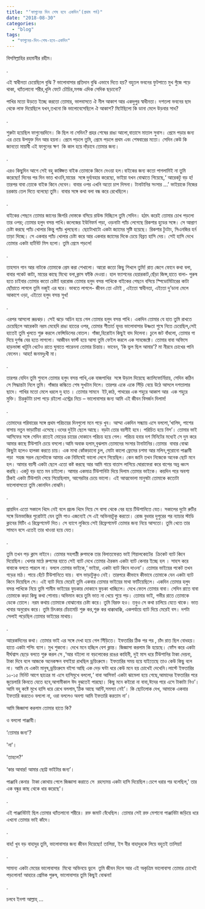 ```yaml
---
title: "‘ফাগুনের দিন শেষ হবে একদিন’(প্রথম পর্ব)"
date: "2018-08-30"
categories: 
  - "blog"
tags: 
  - "ফাগুনের-দিন-শেষ-হবে-একদিন"
---
```


বিসমিল্লাহির রহমানীর রহীম।

.

এই স্বাধীনতা চেয়েছিলে বুঝি ? ভালোবাসার প্রতিদান বুঝি এভাবে দিতে হয়? বহুতল ভবনের ফুটপাতে মুখ গুঁজে পড়ে থাকা, থ্যাঁতলানো শরীর,খুলি ফেটে চৌচির,মগজ এদিক সেদিক ছড়ানো?

পাখির মতো উড়তে ইচ্ছে করতো তোমার, ভালবাসতে ঐ নীল আকাশ আর একদুপুর স্বাধীনতা। দশতলা ভবনের ছাদ থেকে লাফ দিয়েছিলে যখন,তখনো কি ভালোবেসেছিলে ঐ আকাশ? মিটেছিলো কি ডানা মেলে উড়বার সাধ?

.

শুরুটা হয়েছিল ফাগুনেরদিনে। কি ছিল না সেদিন? প্রহর শেষের রাঙা আলো,বাতাসে মাতাল সুবাস। প্রেমে পড়ার জন্য এর চেয়ে উপযুক্ত দিন আর হয়না। প্রেমে পড়লে তুমি, প্রেমে পড়লে প্রথম এবং শেষবারের মতো। সেদিন কেউ কি জানতো মায়াবী এই ফাগুনের ক্ষণ  কি কাল হয়ে দাঁড়াবে তোমার জন্য।

.

এরও কিছুদিন আগে সেই বহু কাঙ্ক্ষিত বাইক তোমাকে কিনে দেওয়া হল।বাইকের জন্য কতো পাগলামিই না তুমি করেছো! দিনের পর দিন ভাত খাওনি,মায়ের  সঙ্গে দুর্ব্যবহার করেছো, ভাইয়া যখন বোঝাতে গিয়েছে,‘ আরেকটু বড় হ! তারপর বাবা তোকে বাইক কিনে দেবেন। বাবার ওপর এখনি অতো চাপ দিসনা। টানাটানির সংসার ...’ ভাইয়াকে নিজের চরকায় তেল দিতে বলেছো তুমি। বাবার সঙ্গে কথা বলা বন্ধ করে রেখেছিলে।

.

বাইকের পেছনে তোমার জানের জিগরি দোস্তকে বসিয়ে রাউন্ড দিচ্ছিলে তুমি সেদিন। হঠাৎ করেই তোমার চোখ পড়লো তার ওপর; তোমার হলুদ বসন্ত পাখি।কলেজের ইউনিফর্ম পড়া, ওড়নাটা প্যাঁচ লেগেছে রিকশার হুডের সঙ্গে। সে আপ্রাণ চেষ্টা করছে প্যাঁচ খোলার কিন্তু প্যাঁচ খুলছেনা। ছোটোখাটো একটা জ্যামের সৃষ্টি হয়েছে। রিকশার টুংটাং, সিএনজির হর্ন তাড়া দিচ্ছে। সে একবার প্যাঁচ খোলার চেষ্টা করে আর একবার জ্যামের দিকে চেয়ে বিব্রত হাসি দেয়। সেই হাসি দেখে তোমার একটা হার্টবিট মিস হলো। তুমি প্রেমে পড়লে!

.

তাহসান গান আর নাটকে তোমাকে প্রেম করা শেখালো। আরো কতো কিছু শিখলে তুমি! রাত জেগে ফোনে কথা বলা, বাবার পকেট কাটা, মায়ের কাছে মিথ্যে বলা,ক্লাস ফাঁকি দেওয়া। হাল ফ্যাশনের হেয়ারকাট,ছেঁড়া জিন্স,হাতে বালা- পুরুষ হতে চাইবার তোমার কতো চেষ্টা! হররোজ তোমার হলুদ বসন্ত পাখিকে বাইকের পেছনে বসিয়ে স্পিডোমিটারের কাটা  ছোঁয়াতে লাগলে তুমি নব্বুই এর ঘরে। ভাবতে লাগলে- জীবন তো এটাই , এইতো স্বাধীনতা, এইতো দু’ডানা মেলে আকাশে ওড়া, এইতো হলুদ বসন্ত সুখ!

.

এরপর আসলো রুদ্রঝড়। সেই ঝড়ে অচিন হয়ে গেল তোমার হলুদ বসন্ত পাখি। একদিন তোমার যে হাত তুমি রাখতে চেয়েছিলে আরেকটা নরম মেহেদি রাঙা হাতের ওপর, তোমার শীতার্ত হৃদয় ভালোবাসার উষ্ণতা শুষে নিতে চেয়েছিল,সেই হাতেই তুমি খুলতে শুরু করলে ফেন্সিডিলের বোতল। গাঁজা,হিরোইন কিছুই বাদ দিলেনা। চুলে জট বাঁধলো, তোমার গা দিয়ে দুর্গন্ধ বের হতে লাগলো। আজীবন ফার্স্ট হয়ে আসা তুমি ফেইল করলে এক সাবজেক্টে। তোমার বাবা অফিসে হাড়ভাঙ্গা খাটুনি খেটেও রাতে ঘুমাতে পারেননা তোমার চিন্তায়। ভাবেন, ‘কি ভুল ছিল আমার’? মা নীরবে চোখের পানি ফেলেন। আহা! জনমদুঃখী মা।

.

তারপর যেদিন তুমি শুনলে তোমার হলুদ বসন্ত পাখি,এক বাজপাখির  সঙ্গে উড়াল দিয়েছে ক্যালিফোর্নিয়ায়, সেদিন কঠিন সে সিদ্ধান্তটা নিলে তুমি। গাঁজার কল্কিতে শেষ সুখটান দিলে। তারপর একে একে সিঁড়ি বেয়ে উঠে আসলে দশতালার ছাদে। পাখির মতো মেলে ধরলে দু হাত । তোমার সামনে  ইট,কাঠ, পাথরের এক শহুরে আকাশ আর  এক শহুরে মুক্তি। চিরকুটটা চাপা পড়ে রইলো এস্ট্রের নিচে – ভালোবাসার জন্য আমি এই জীবন বিসর্জন দিলাম!

.

তোমাদের পরিবারের সঙ্গে প্রথম পরিচয়ের দিনগুলো মনে পড়ে খুব। আম্মা একদিন সন্ধ্যায় এসে বললো,‘খালিদ, পাশের বাসায় নতুন ভাড়াটিয়া এসেছে।ওদের দুইটা ছেলে আছে। বড়টা তোর বয়সীই হবে। পরিচিত হয়ে নিস’। তোমার ভাই আসিফের সঙ্গে সেদিন রাতেই মোড়ের চায়ের দোকানে পরিচয় হয়ে গেল। পরিচয় হবার দশ মিনিটের মধ্যেই সে দুম করে আমার কাছে টিউশানি চেয়ে বসলো।আমি অবাক হলাম,বুঝলাম তোমাদের সংসার টানাটানির।তোমার  বাবার বোঝা কিছুটা হলেও হালকা করতে চায়। এক মাথা কোঁকড়ানো চুল, মোটা কালো ফ্রেমের চশমা আর মলিন,পুরোনো পাঞ্জাবী পড়া  সহজ সরল ছেলেটাকে আমার এক নিমিষেই ভালো লেগে গিয়েছিল। কেন জানি তখন নিজেকে অনেক ছোট মনে হল। আমার বয়সী একটা ছেলে এতো কষ্ট করছে আর আমি গায়ে বাতাস লাগিয়ে ঘোরাফেরা করে বাপের অন্ন ধ্বংস করছি। একটু বড় হতে মন চাইলো। আমার একমাত্র টিউশানিটা দিয়ে দিলাম তোমার ভাইকে। কয়দিন পরে অবশ্য ঠিকই একটা টিউশানি পেয়ে গিয়েছিলাম, আগেরটার চেয়ে ভালো। এই আত্মভোলা মানুষটা তোমাকে কতোটা ভালোবাসতো তুমি কোনদিন বোঝনি।

.

প্রায়দিন এতো সকালে খিদে নেই বলে প্রচন্ড খিদে নিয়ে সে বাসা থেকে বের হয়ে টিউশানিতে যেত। সকালের দুটো রুটির সঙ্গে ডিমভাজির পুরোটাই যেন তুমি পাও এজন্যেই সে এই অভিনয়টুকু করতো। রোজ বুধবার দুপুরের পর ন্যাচার স্টাডি ক্লাবের মিটিং এ রিফ্রেশমেন্ট দিত। সে ব্যাগে লুকিয়ে সেই রিফ্রেশমেন্ট তোমার জন্য নিয়ে আসতো। তুমি খেতে তার সামনে বসে এতেই তার খাওয়া হয়ে যেত।

.

তুমি তখন পড় ক্লাস নাইনে। তোমার সহপাঠী রুপমকে তার বিলাতফেরত ভাই শিয়ালকোটের  ক্রিকেট ব্যাট কিনে দিয়েছিল। খেলার মাঠে রুপমের হাতে সেই ব্যাট দেখে তোমার ঐরকম একটা ব্যাট কেনার ইচ্ছে হল । সাহস করে বাবাকে বলতে পারলে না। বললে তোমার ভাইকে,‘ ভাইয়া, একটা ব্যাট কিনে দাওনা’। তোমার ভাইয়ের পকেট তখন গড়ের মাঠ। পায়ে হেঁটে টিউশানিতে যায়। বাস ভাড়াটুকুও নেই। তারপরে কীভাবে কীভাবে তোমাকে যেন একটা ব্যাট কিনে দিয়েছিল সে। এই ব্যাট দিয়ে মেরেই তুমি একবার তোমার ভাইয়ের মাথা ফাটিয়েছিলে। একদিন তোমার হলুদ বসন্ত পাখিকে নিয়ে তুমি শামীম ভাইয়ের ফুচকার দোকানে ফুচকা খাচ্ছিলে। দেখে ফেলে তোমার বাবা। সেদিন রাতে বাবা তোমাকে কড়া কিছু কথা শোনায়।অভিমান করে তুমি ভাত না খেয়ে শুয়ে পড়। তোমার ভাই, গভীর রাতে তোমাকে ডেকে তোলে। নরম কথায় তোমাকে বোঝানোর চেষ্টা করে। তুমি বিরক্ত হও। তবুও সে কথা চালিয়ে যেতে থাকে। ভাত খাবার অনুরোধ করে। তুমি চিৎকার চেঁচামেচি শুরু কর,শুরু কর ধাক্কাধাক্কি, একপর্যায়ে ব্যাট দিয়ে মেরেই বস। দশটা সেলাই পড়েছিল তোমার ভাইয়ের মাথায়।

.

আরেকদিনের কথা। তোমার ভাই এর সঙ্গে দেখা হয়ে গেল সিঁড়িতে। ইফতারির ঠিক পর পর , চাঁদ রাত ছিল বোধহয়। হাতে একটা শপিং ব্যাগ। মুখ শুকনো। দেখে মনে হচ্ছিল বেশ ক্লান্ত। জিজ্ঞাসা করলাম কি হয়েছে। ফোঁস করে একটা দীর্ঘশ্বাস ছেড়ে বলতে শুরু করল সে ,‘আর বইলো না বড়লোকের রঙের কাহিনী, দুই মাস ধরে টিউশানির টাকা দেয়না, টাকা দিবে বলে আজকে অনেকক্ষন বসাইয়া রাখছিল ড্রয়িংরুমে। ইফতারির সময় হয়ে যাইতেছে তাও কেউ কিছু বলে না। আমি যে একটা মানুষ,ড্রয়িংরুমে বইসা আছি এক দেড় ঘন্টা ধরে কেউ মনে হয় চোখেই দেখেনি।লাস্টে ইফতারির ১০-১৫ মিনিট আগে ছাত্রের মা এসে হাসিমুখে বললো,‘ বাবা আসিফ! একটা ঝামেলা হয়ে গেছে,আমাদের ইফতারির পরে জুয়েলারি কিনতে যেতে হবে,আগামীকাল ঈদ বুঝতেই পারছো। কিছু মনে কইরো না বাবা,ঈদের পরে এসে টাকাটা নিও’। আমি বহু কষ্টে মুখে হাসি ধরে রেখে বললাম,‘ঠিক আছে আন্টি,সমস্যা নেই’। কি ছোটলোক দেখ, আমাকে একবার ইফতারি করতেও বললো না, ওরা বললেও অবশ্য আমি ইফতারি করতাম না’।

আমি জিজ্ঞাসা করলাম তোমার হাতে কি?

ও বললো পাঞ্জাবী।

‘তোমার জন্য’?

'না'।

'তাহলে?'

‘কার আবার! আমার ছোট্ট ভাইটার জন্য’।

পাঞ্জাবি কেনার  টাকা কোথায় পেলে জিজ্ঞাসা করাতে সে  রহস্যময় একটা হাসি দিয়েছিল।চেপে ধরার পর বলেছিল,' তার এক বন্ধুর কাছ থেকে ধার করেছে'।

.

এই পাঞ্জাবিটাই ছিল তোমার থ্যাঁতলানো শরীরে। রক্ত জমাট বেঁধেছিল। তোমার সেই রক্ত মেশানো পাঞ্জাবিটা জড়িয়ে ধরে এখনো তোমার ভাই কাঁদে।

.

বাহ! খুব বড় বাহাদুর তুমি, ভালোবাসার জন্য জীবন দিয়েছো! তালিয়া, ইস বীর বাহাদুরকে লিয়ে বহুতই তালিয়া!

.

সামান্য একটা মেয়ের ভালোবাসার  মিথ্যে অভিনয়ে ভুলে  তুমি জীবন দিলে আর এই অকৃত্রিম ভালোবাসা তোমার চোখেই পড়লোনা! আহারে প্রেমিক পুরুষ, ভালোবাসার তুমি কিছুই বোঝনা!

.

চলবে ইনশা আল্লাহ্‌ ...
